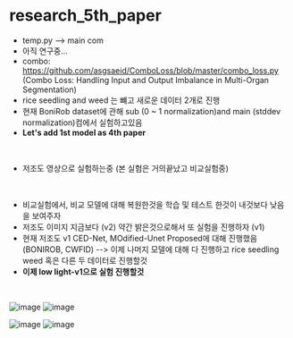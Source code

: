 # research_5th_paper
* temp.py --> main com
* 아직 연구중...
* combo: https://github.com/asgsaeid/ComboLoss/blob/master/combo_loss.py (Combo Loss: Handling Input and Output Imbalance in Multi-Organ
Segmentation)
* rice seedling and weed 는 뺴고 새로운 데이터 2개로 진행
* 현재 BoniRob dataset에 관해 sub (0 ~ 1 normalization)and main (stddev normalization)컴에서 실험하고있음
* **Let's add 1st model as 4th paper**
<br/>

* 저조도 영상으로 실험하는중 (본 실험은 거의끝났고 비교실험중)
<br/>

* 비교실험에서, 비교 모델에 대해 복원한것을 학습 및 테스트 한것이 내것보다 낮음을 보여주자
* 저조도 이미지 지금보다 (v2) 약간 밝은것으로해서 또 실험을 진행하자 (v1)
* 현재 저조도 v1 CED-Net, MOdified-Unet Proposed에 대해 진행했음 (BONIROB, CWFID) --> 이제 나머지 모델에 대해 다 진행하고 rice seedling weed 혹은 다른 두 데이터로 진행할것
* **이제 low light-v1으로 실험 진행할것**
<br/>

![image](https://user-images.githubusercontent.com/31001511/160557960-8f9ce01c-d199-4fdf-9406-a12dd3c2d082.png)
![image](https://user-images.githubusercontent.com/31001511/160557995-d162d85e-17c1-49cb-84ef-3b270a4801ce.png)
<br/>


![image](https://user-images.githubusercontent.com/31001511/160558014-63611c43-a279-4447-82c4-34c4f07a5d70.png)
![image](https://user-images.githubusercontent.com/31001511/160558433-0461898a-4171-4696-aeb6-19e7e841e016.png)

